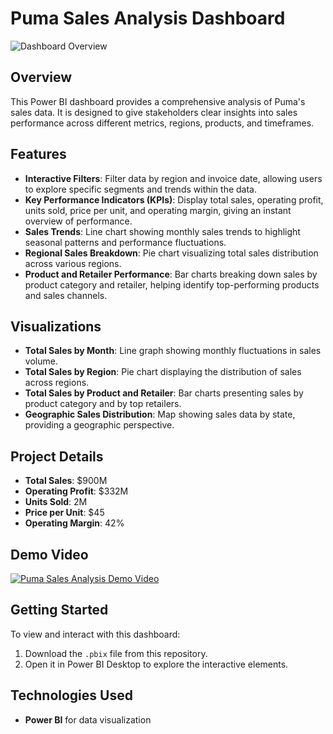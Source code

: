 # Puma Sales Analysis Dashboard

![Dashboard Overview](https://github.com/user-attachments/assets/771b28b5-9ea6-4d9f-a15a-065d4c97ec42)


## Overview
This Power BI dashboard provides a comprehensive analysis of Puma's sales data. It is designed to give stakeholders clear insights into sales performance across different metrics, regions, products, and timeframes.

## Features
- **Interactive Filters**: Filter data by region and invoice date, allowing users to explore specific segments and trends within the data.
- **Key Performance Indicators (KPIs)**: Display total sales, operating profit, units sold, price per unit, and operating margin, giving an instant overview of performance.
- **Sales Trends**: Line chart showing monthly sales trends to highlight seasonal patterns and performance fluctuations.
- **Regional Sales Breakdown**: Pie chart visualizing total sales distribution across various regions.
- **Product and Retailer Performance**: Bar charts breaking down sales by product category and retailer, helping identify top-performing products and sales channels.

## Visualizations
- **Total Sales by Month**: Line graph showing monthly fluctuations in sales volume.
- **Total Sales by Region**: Pie chart displaying the distribution of sales across regions.
- **Total Sales by Product and Retailer**: Bar charts presenting sales by product category and by top retailers.
- **Geographic Sales Distribution**: Map showing sales data by state, providing a geographic perspective.

## Project Details
- **Total Sales**: $900M
- **Operating Profit**: $332M
- **Units Sold**: 2M
- **Price per Unit**: $45
- **Operating Margin**: 42%

## Demo Video
[![Puma Sales Analysis Demo Video](https://github.com/user-attachments/assets/771b28b5-9ea6-4d9f-a15a-065d4c97ec42)](https://github.com/user-attachments/assets/f44d2cb7-d266-4055-9a2b-2d14efb27e76)

## Getting Started
To view and interact with this dashboard:
1. Download the `.pbix` file from this repository.
2. Open it in Power BI Desktop to explore the interactive elements.

## Technologies Used
- **Power BI** for data visualization


